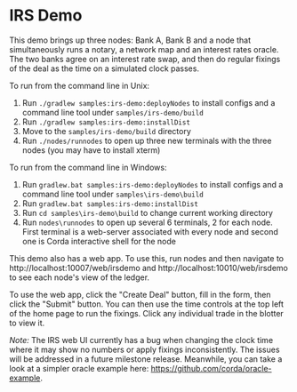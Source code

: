 # IRS Demo

This demo brings up three nodes: Bank A, Bank B and a node that simultaneously runs a notary, a network map and an 
interest rates oracle. The two banks agree on an interest rate swap, and then do regular fixings of the deal as the 
time on a simulated clock passes.

To run from the command line in Unix:

1. Run ``./gradlew samples:irs-demo:deployNodes`` to install configs and a command line tool under 
   ``samples/irs-demo/build``
2. Run ``./gradlew samples:irs-demo:installDist``
3. Move to the ``samples/irs-demo/build`` directory
4. Run ``./nodes/runnodes`` to open up three new terminals with the three nodes (you may have to install xterm)

To run from the command line in Windows:

1. Run ``gradlew.bat samples:irs-demo:deployNodes`` to install configs and a command line tool under 
   ``samples\irs-demo\build``
2. Run ``gradlew.bat samples:irs-demo:installDist``
3. Run ``cd samples\irs-demo\build`` to change current working directory
4. Run ``nodes\runnodes`` to open up several 6 terminals, 2 for each node. First terminal is a web-server associated 
   with every node and second one is Corda interactive shell for the node

This demo also has a web app. To use this, run nodes and then navigate to http://localhost:10007/web/irsdemo and 
http://localhost:10010/web/irsdemo to see each node's view of the ledger.

To use the web app, click the "Create Deal" button, fill in the form, then click the "Submit" button. You can then use 
the time controls at the top left of the home page to run the fixings. Click any individual trade in the blotter to 
view it.

*Note:* The IRS web UI currently has a bug when changing the clock time where it may show no numbers or apply fixings 
inconsistently. The issues will be addressed in a future milestone release. Meanwhile, you can take a look at a simpler 
oracle example here: https://github.com/corda/oracle-example.
